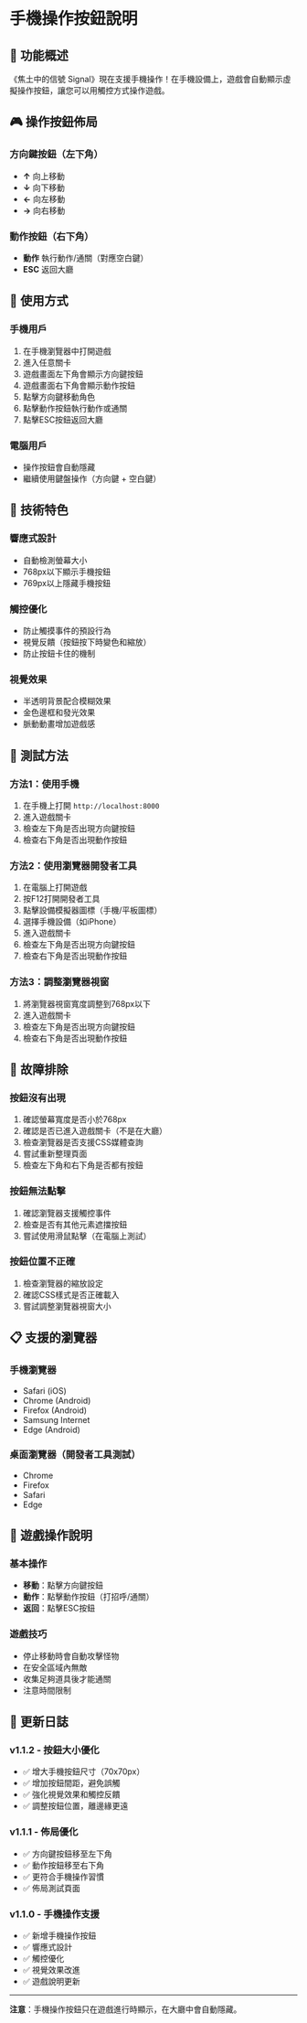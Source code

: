 # 手機操作按鈕說明

## 📱 功能概述

《焦土中的信號 Signal》現在支援手機操作！在手機設備上，遊戲會自動顯示虛擬操作按鈕，讓您可以用觸控方式操作遊戲。

## 🎮 操作按鈕佈局

### 方向鍵按鈕（左下角）
- **↑** 向上移動
- **↓** 向下移動  
- **←** 向左移動
- **→** 向右移動

### 動作按鈕（右下角）
- **動作** 執行動作/通關（對應空白鍵）
- **ESC** 返回大廳

## 📱 使用方式

### 手機用戶
1. 在手機瀏覽器中打開遊戲
2. 進入任意關卡
3. 遊戲畫面左下角會顯示方向鍵按鈕
4. 遊戲畫面右下角會顯示動作按鈕
5. 點擊方向鍵移動角色
6. 點擊動作按鈕執行動作或通關
7. 點擊ESC按鈕返回大廳

### 電腦用戶
- 操作按鈕會自動隱藏
- 繼續使用鍵盤操作（方向鍵 + 空白鍵）

## 🔧 技術特色

### 響應式設計
- 自動檢測螢幕大小
- 768px以下顯示手機按鈕
- 769px以上隱藏手機按鈕

### 觸控優化
- 防止觸摸事件的預設行為
- 視覺反饋（按鈕按下時變色和縮放）
- 防止按鈕卡住的機制

### 視覺效果
- 半透明背景配合模糊效果
- 金色邊框和發光效果
- 脈動動畫增加遊戲感

## 🧪 測試方法

### 方法1：使用手機
1. 在手機上打開 `http://localhost:8000`
2. 進入遊戲關卡
3. 檢查左下角是否出現方向鍵按鈕
4. 檢查右下角是否出現動作按鈕

### 方法2：使用瀏覽器開發者工具
1. 在電腦上打開遊戲
2. 按F12打開開發者工具
3. 點擊設備模擬器圖標（手機/平板圖標）
4. 選擇手機設備（如iPhone）
5. 進入遊戲關卡
6. 檢查左下角是否出現方向鍵按鈕
7. 檢查右下角是否出現動作按鈕

### 方法3：調整瀏覽器視窗
1. 將瀏覽器視窗寬度調整到768px以下
2. 進入遊戲關卡
3. 檢查左下角是否出現方向鍵按鈕
4. 檢查右下角是否出現動作按鈕

## 🐛 故障排除

### 按鈕沒有出現
1. 確認螢幕寬度是否小於768px
2. 確認是否已進入遊戲關卡（不是在大廳）
3. 檢查瀏覽器是否支援CSS媒體查詢
4. 嘗試重新整理頁面
5. 檢查左下角和右下角是否都有按鈕

### 按鈕無法點擊
1. 確認瀏覽器支援觸控事件
2. 檢查是否有其他元素遮擋按鈕
3. 嘗試使用滑鼠點擊（在電腦上測試）

### 按鈕位置不正確
1. 檢查瀏覽器的縮放設定
2. 確認CSS樣式是否正確載入
3. 嘗試調整瀏覽器視窗大小

## 📋 支援的瀏覽器

### 手機瀏覽器
- Safari (iOS)
- Chrome (Android)
- Firefox (Android)
- Samsung Internet
- Edge (Android)

### 桌面瀏覽器（開發者工具測試）
- Chrome
- Firefox
- Safari
- Edge

## 🎯 遊戲操作說明

### 基本操作
- **移動**：點擊方向鍵按鈕
- **動作**：點擊動作按鈕（打招呼/通關）
- **返回**：點擊ESC按鈕

### 遊戲技巧
- 停止移動時會自動攻擊怪物
- 在安全區域內無敵
- 收集足夠道具後才能通關
- 注意時間限制

## 🔄 更新日誌

### v1.1.2 - 按鈕大小優化
- ✅ 增大手機按鈕尺寸（70x70px）
- ✅ 增加按鈕間距，避免誤觸
- ✅ 強化視覺效果和觸控反饋
- ✅ 調整按鈕位置，離邊緣更遠

### v1.1.1 - 佈局優化
- ✅ 方向鍵按鈕移至左下角
- ✅ 動作按鈕移至右下角
- ✅ 更符合手機操作習慣
- ✅ 佈局測試頁面

### v1.1.0 - 手機操作支援
- ✅ 新增手機操作按鈕
- ✅ 響應式設計
- ✅ 觸控優化
- ✅ 視覺效果改進
- ✅ 遊戲說明更新

---

**注意**：手機操作按鈕只在遊戲進行時顯示，在大廳中會自動隱藏。 